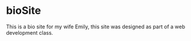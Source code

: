# bioSite
This is a bio site for my wife Emily, this site was designed as part of a web development class.
